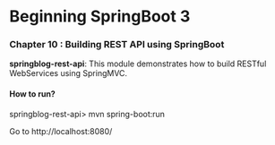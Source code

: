# Beginning SpringBoot 3

### Chapter 10 : Building REST API using SpringBoot

**springblog-rest-api**: This module demonstrates how to build RESTful WebServices using SpringMVC.

#### How to run?

springblog-rest-api> mvn spring-boot:run

Go to http://localhost:8080/

